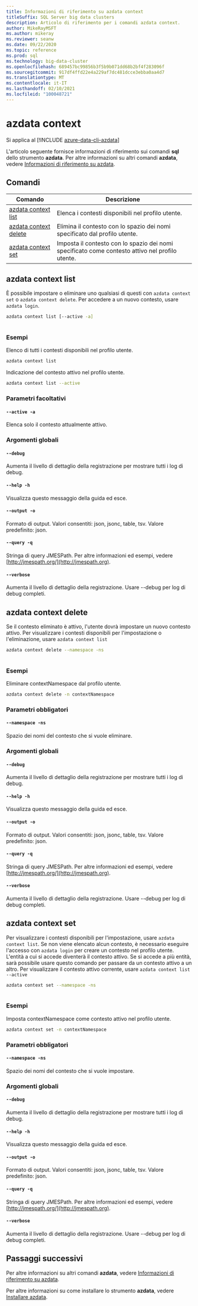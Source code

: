 ```yaml
---
title: Informazioni di riferimento su azdata context
titleSuffix: SQL Server big data clusters
description: Articolo di riferimento per i comandi azdata context.
author: MikeRayMSFT
ms.author: mikeray
ms.reviewer: seanw
ms.date: 09/22/2020
ms.topic: reference
ms.prod: sql
ms.technology: big-data-cluster
ms.openlocfilehash: 689457bc99856b3f5b9b071dd68b2bf4f283096f
ms.sourcegitcommit: 917df4ffd22e4a229af7dc481dcce3ebba0aa4d7
ms.translationtype: MT
ms.contentlocale: it-IT
ms.lasthandoff: 02/10/2021
ms.locfileid: "100048721"
---
```

# <a name="azdata-context"></a>azdata context

Si applica al [!INCLUDE [azure-data-cli-azdata](../../includes/azure-data-cli-azdata.md)]

L'articolo seguente fornisce informazioni di riferimento sui comandi **sql** dello strumento **azdata**. Per altre informazioni su altri comandi **azdata**, vedere [Informazioni di riferimento su azdata](reference-azdata.md).

## <a name="commands"></a>Comandi

|Comando|Descrizione|
| --- | --- |
[azdata context list](#azdata-context-list) | Elenca i contesti disponibili nel profilo utente.
[azdata context delete](#azdata-context-delete) | Elimina il contesto con lo spazio dei nomi specificato dal profilo utente.
[azdata context set](#azdata-context-set) | Imposta il contesto con lo spazio dei nomi specificato come contesto attivo nel profilo utente.
## <a name="azdata-context-list"></a>azdata context list
È possibile impostare o eliminare uno qualsiasi di questi con `azdata context set` o `azdata context delete`. Per accedere a un nuovo contesto, usare `azdata login`.
```bash
azdata context list [--active -a] 
                    
```
### <a name="examples"></a>Esempi
Elenco di tutti i contesti disponibili nel profilo utente.
```bash
azdata context list
```
Indicazione del contesto attivo nel profilo utente.
```bash
azdata context list --active
```
### <a name="optional-parameters"></a>Parametri facoltativi
#### `--active -a`
Elenca solo il contesto attualmente attivo.
### <a name="global-arguments"></a>Argomenti globali
#### `--debug`
Aumenta il livello di dettaglio della registrazione per mostrare tutti i log di debug.
#### `--help -h`
Visualizza questo messaggio della guida ed esce.
#### `--output -o`
Formato di output.  Valori consentiti: json, jsonc, table, tsv.  Valore predefinito: json.
#### `--query -q`
Stringa di query JMESPath. Per altre informazioni ed esempi, vedere [http://jmespath.org/](http://jmespath.org).
#### `--verbose`
Aumenta il livello di dettaglio della registrazione. Usare --debug per log di debug completi.
## <a name="azdata-context-delete"></a>azdata context delete
Se il contesto eliminato è attivo, l'utente dovrà impostare un nuovo contesto attivo. Per visualizzare i contesti disponibili per l'impostazione o l'eliminazione, usare `azdata context list`
```bash
azdata context delete --namespace -ns 
                      
```
### <a name="examples"></a>Esempi
Eliminare contextNamespace dal profilo utente.
```bash
azdata context delete -n contextNamespace
```
### <a name="required-parameters"></a>Parametri obbligatori
#### `--namespace -ns`
Spazio dei nomi del contesto che si vuole eliminare.
### <a name="global-arguments"></a>Argomenti globali
#### `--debug`
Aumenta il livello di dettaglio della registrazione per mostrare tutti i log di debug.
#### `--help -h`
Visualizza questo messaggio della guida ed esce.
#### `--output -o`
Formato di output.  Valori consentiti: json, jsonc, table, tsv.  Valore predefinito: json.
#### `--query -q`
Stringa di query JMESPath. Per altre informazioni ed esempi, vedere [http://jmespath.org/](http://jmespath.org).
#### `--verbose`
Aumenta il livello di dettaglio della registrazione. Usare --debug per log di debug completi.
## <a name="azdata-context-set"></a>azdata context set
Per visualizzare i contesti disponibili per l'impostazione, usare `azdata context list`. Se non viene elencato alcun contesto, è necessario eseguire l'accesso con `azdata login` per creare un contesto nel profilo utente. L'entità a cui si accede diventerà il contesto attivo. Se si accede a più entità, sarà possibile usare questo comando per passare da un contesto attivo a un altro. Per visualizzare il contesto attivo corrente, usare `azdata context list --active`
```bash
azdata context set --namespace -ns 
                   
```
### <a name="examples"></a>Esempi
Imposta contextNamespace come contesto attivo nel profilo utente.
```bash
azdata context set -n contextNamespace
```
### <a name="required-parameters"></a>Parametri obbligatori
#### `--namespace -ns`
Spazio dei nomi del contesto che si vuole impostare.
### <a name="global-arguments"></a>Argomenti globali
#### `--debug`
Aumenta il livello di dettaglio della registrazione per mostrare tutti i log di debug.
#### `--help -h`
Visualizza questo messaggio della guida ed esce.
#### `--output -o`
Formato di output.  Valori consentiti: json, jsonc, table, tsv.  Valore predefinito: json.
#### `--query -q`
Stringa di query JMESPath. Per altre informazioni ed esempi, vedere [http://jmespath.org/](http://jmespath.org).
#### `--verbose`
Aumenta il livello di dettaglio della registrazione. Usare --debug per log di debug completi.

## <a name="next-steps"></a>Passaggi successivi

Per altre informazioni su altri comandi **azdata**, vedere [Informazioni di riferimento su azdata](reference-azdata.md). 

Per altre informazioni su come installare lo strumento **azdata**, vedere [Installare azdata](..\install\deploy-install-azdata.md).


